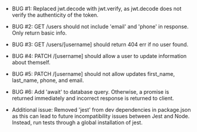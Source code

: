 - BUG #1: Replaced jwt.decode with jwt.verify, as jwt.decode does not verify the authenticity of the token.

- BUG #2: GET /users should not include 'email' and 'phone' in response. Only return basic info.

- BUG #3: GET /users/[username] should return 404 err if no user found.

- BUG #4: PATCH /[username] should allow a user to update information about themself.

- BUG #5: PATCH /[username] should not allow updates first_name, last_name, phone, and email.

- BUG #6: Add 'await' to database query. Otherwise, a promise is returned immediately and incorrect response is returned to client.

- Additional issue: Removed 'jest' from dev dependencies in package.json as this can lead to future incompatibility issues between Jest and Node. Instead, run tests through a global installation of jest.
